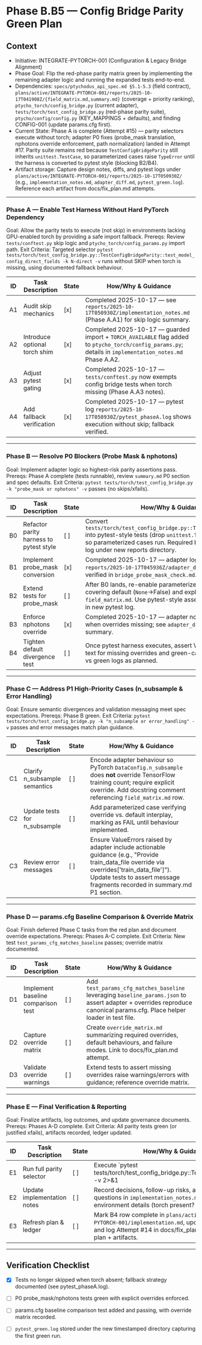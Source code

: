 # Phase B.B5 — Config Bridge Parity Green Plan

## Context
- Initiative: INTEGRATE-PYTORCH-001 (Configuration & Legacy Bridge Alignment)
- Phase Goal: Flip the red-phase parity matrix green by implementing the remaining adapter logic and running the expanded tests end-to-end.
- Dependencies: `specs/ptychodus_api_spec.md §5.1-5.3` (field contract), `plans/active/INTEGRATE-PYTORCH-001/reports/2025-10-17T041908Z/{field_matrix.md,summary.md}` (coverage + priority ranking), `ptycho_torch/config_bridge.py` (current adapter), `tests/torch/test_config_bridge.py` (red-phase parity suite), `ptycho/config/config.py` (KEY_MAPPINGS + defaults), and finding CONFIG-001 (update params.cfg first).
- Current State: Phase A is complete (Attempt #15) — parity selectors execute without torch; adapter P0 fixes (probe_mask translation, nphotons override enforcement, path normalization) landed in Attempt #17. Parity suite remains red because `TestConfigBridgeParity` still inherits `unittest.TestCase`, so parameterized cases raise `TypeError` until the harness is converted to pytest style (blocking B2/B4).
- Artifact storage: Capture design notes, diffs, and pytest logs under `plans/active/INTEGRATE-PYTORCH-001/reports/2025-10-17T050930Z/` (e.g., `implementation_notes.md`, `adapter_diff.md`, `pytest_green.log`). Reference each artifact from docs/fix_plan.md attempts.

---

### Phase A — Enable Test Harness Without Hard PyTorch Dependency
Goal: Allow the parity tests to execute (not skip) in environments lacking GPU-enabled torch by providing a safe import fallback.
Prereqs: Review `tests/conftest.py` skip logic and `ptycho_torch/config_params.py` import path.
Exit Criteria: Targeted selector `pytest tests/torch/test_config_bridge.py::TestConfigBridgeParity::test_model_config_direct_fields -k N-direct -v` runs without SKIP when torch is missing, using documented fallback behaviour.

| ID | Task Description | State | How/Why & Guidance |
| --- | --- | --- | --- |
| A1 | Audit skip mechanics | [x] | Completed 2025-10-17 — see `reports/2025-10-17T050930Z/implementation_notes.md` (Phase A.A1) for skip logic summary. |
| A2 | Introduce optional torch shim | [x] | Completed 2025-10-17 — guarded import + `TORCH_AVAILABLE` flag added to `ptycho_torch/config_params.py`; details in `implementation_notes.md` Phase A.A2. |
| A3 | Adjust pytest gating | [x] | Completed 2025-10-17 — `tests/conftest.py` now exempts config bridge tests when torch missing (Phase A.A3 notes). |
| A4 | Add fallback verification | [x] | Completed 2025-10-17 — pytest log `reports/2025-10-17T050930Z/pytest_phaseA.log` shows execution without skip; fallback verified. |

---

### Phase B — Resolve P0 Blockers (Probe Mask & nphotons)
Goal: Implement adapter logic so highest-risk parity assertions pass.
Prereqs: Phase A complete (tests runnable), review `summary.md` P0 section and spec defaults.
Exit Criteria: `pytest tests/torch/test_config_bridge.py -k "probe_mask or nphotons" -v` passes (no skips/xfails).

| ID | Task Description | State | How/Why & Guidance |
| --- | --- | --- | --- |
| B0 | Refactor parity harness to pytest style | [ ] | Convert `tests/torch/test_config_bridge.py::TestConfigBridgeParity` into pytest-style tests (drop `unittest.TestCase`, use fixtures) so parameterized cases run. Required before B2/B4; capture log under new reports directory. |
| B1 | Implement probe_mask conversion | [x] | Completed 2025-10-17 — adapter logic landed in `reports/2025-10-17T045936Z/adapter_diff.md`; defaults verified in `bridge_probe_mask_check.md`. |
| B2 | Extend tests for probe_mask | [ ] | After B0 lands, re-enable parameterized parity cases covering default (`None`→False) and explicit override paths per `field_matrix.md`. Use pytest-style assertions; capture results in new pytest log. |
| B3 | Enforce nphotons override | [x] | Completed 2025-10-17 — adapter now raises ValueError when overrides missing; see `adapter_diff.md` + Attempt #17 summary. |
| B4 | Tighten default divergence test | [ ] | Once pytest harness executes, assert ValueError message text for missing overrides and green-case success; store red vs green logs as planned. |

---

### Phase C — Address P1 High-Priority Cases (n_subsample & Error Handling)
Goal: Ensure semantic divergences and validation messaging meet spec expectations.
Prereqs: Phase B green.
Exit Criteria: `pytest tests/torch/test_config_bridge.py -k "n_subsample or error_handling" -v` passes and error messages match plan guidance.

| ID | Task Description | State | How/Why & Guidance |
| --- | --- | --- | --- |
| C1 | Clarify n_subsample semantics | [ ] | Encode adapter behaviour so PyTorch `DataConfig.n_subsample` does **not** override TensorFlow training count; require explicit override. Add docstring comment referencing `field_matrix.md` row. |
| C2 | Update tests for n_subsample | [ ] | Add parameterized case verifying override vs. default interplay, marking as FAIL until behaviour implemented. |
| C3 | Review error messages | [ ] | Ensure ValueErrors raised by adapter include actionable guidance (e.g., "Provide train_data_file override via overrides['train_data_file']"). Update tests to assert message fragments recorded in summary.md P1 section. |

---

### Phase D — params.cfg Baseline Comparison & Override Matrix
Goal: Finish deferred Phase C tasks from the red plan and document override expectations.
Prereqs: Phases A-C complete.
Exit Criteria: New test `test_params_cfg_matches_baseline` passes; override matrix documented.

| ID | Task Description | State | How/Why & Guidance |
| --- | --- | --- | --- |
| D1 | Implement baseline comparison test | [ ] | Add `test_params_cfg_matches_baseline` leveraging `baseline_params.json` to assert adapter + overrides reproduce canonical params.cfg. Place helper loader in test file. |
| D2 | Capture override matrix | [ ] | Create `override_matrix.md` summarizing required overrides, default behaviours, and failure modes. Link to docs/fix_plan.md attempt. |
| D3 | Validate override warnings | [ ] | Extend tests to assert missing overrides raise warnings/errors with guidance; reference override matrix. |

---

### Phase E — Final Verification & Reporting
Goal: Finalize artifacts, log outcomes, and update governance documents.
Prereqs: Phases A-D complete.
Exit Criteria: All parity tests green (or justified xfails), artifacts recorded, ledger updated.

| ID | Task Description | State | How/Why & Guidance |
| --- | --- | --- | --- |
| E1 | Run full parity selector | [ ] | Execute `pytest tests/torch/test_config_bridge.py::TestConfigBridgeParity -v 2>&1 | tee plans/active/INTEGRATE-PYTORCH-001/reports/2025-10-17T050930Z/pytest_green.log`. Annotate pass/fail summary. |
| E2 | Update implementation notes | [ ] | Record decisions, follow-up risks, and outstanding questions in `implementation_notes.md`. Include environment details (torch present? fallback used?). |
| E3 | Refresh plan & ledger | [ ] | Mark B4 row complete in `plans/active/INTEGRATE-PYTORCH-001/implementation.md`, update B5 guidance, and log Attempt #14 in docs/fix_plan.md linking to this plan + artifacts. |

---

## Verification Checklist
- [x] Tests no longer skipped when torch absent; fallback strategy documented (see pytest_phaseA.log).
- [ ] P0 probe_mask/nphotons tests green with explicit overrides enforced.
- [ ] params.cfg baseline comparison test added and passing, with override matrix recorded.
- [ ] `pytest_green.log` stored under the new timestamped directory capturing the first green run.

